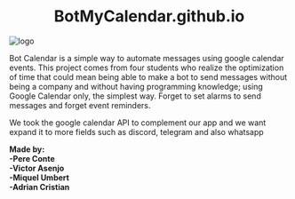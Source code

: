 <h1 align="center"> BotMyCalendar.github.io</h1>

![logo](https://user-images.githubusercontent.com/56587858/118353302-eef09280-b565-11eb-8fe9-281f8de6ca72.gif)
  



Bot Calendar is a simple way to automate messages using google calendar events. This project comes from four students who realize the optimization of time that could
mean being able to make a bot to send messages without being a company and without having programming knowledge; using Google Calendar only, the simplest way.
Forget to set alarms to send messages and forget event reminders.

We took the google calendar API to complement our app and we want expand it to more fields such as discord, telegram and also whatsapp




**Made by:**  
**-Pere Conte**   
**-Victor Asenjo**  
**-Miquel Umbert**  
**-Adrian Cristian** 






